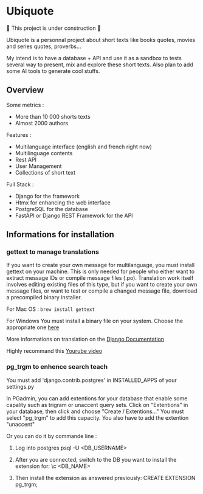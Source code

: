 # Ubiquote

:construction: This project is under construction :construction:

Ubiquote is a personnal project about short texts like books quotes, movies and series quotes, proverbs...

My intend is to have a database + API and use it as a sandbox to tests several way to present, mix and explore these short texts.
Also plan to add some AI tools to generate cool stuffs.

## Overview

Some metrics :
- More than 10 000 shorts texts
- Almost 2000 authors

Features :
- Multilanguage interface (english and french right now)
- Multilinguage contents
- Rest API
- User Management
- Collections of short text

Full Stack :
- Django for the framework
- Htmx for enhancing the web interface
- PostgreSQL for the database
- FastAPI or Django REST Framework for the API 

## Informations for installation

### gettext to manage translations

If you want to create your own message for multilanguage, you must install gettext on your machine.
This is only needed for people who either want to extract message IDs or compile message files (.po). Translation work itself involves editing existing files of this type, but if you want to create your own message files, or want to test or compile a changed message file, download a precompiled binary installer.

For Mac OS :
`brew install gettext`

For Windows
You must install a binary file on your system. Choose the appropriate one [here](https://mlocati.github.io/articles/gettext-iconv-windows.html)

More informations on translation on the [Django Documentation](https://docs.djangoproject.com/fr/4.2/topics/i18n/translation/)

Highly recommand this [Yourube video](https://www.youtube.com/watch?v=z_p8WxFGV5A)

### pg_trgm to enhence search teach

You must add 'django.contrib.postgres'  in INSTALLED_APPS of your settings.py

In PGadmin, you can add extentions for your database that enable some capality such as trigram or unaccent query sets.
Click on "Extentions" in your database, then click and choose "Create / Extentions..."
You must select "pg_trgm" to add this capacity.
You also have to add the extention "unaccent"

Or you can do it by commande line :

1) Log into postgres
psql -U <DB_USERNAME>

2) After you are connected, switch to the DB you want to install the extension for:
\c <DB_NAME>

3) Then install the extension as answered previously:
CREATE EXTENSION pg_trgm;
